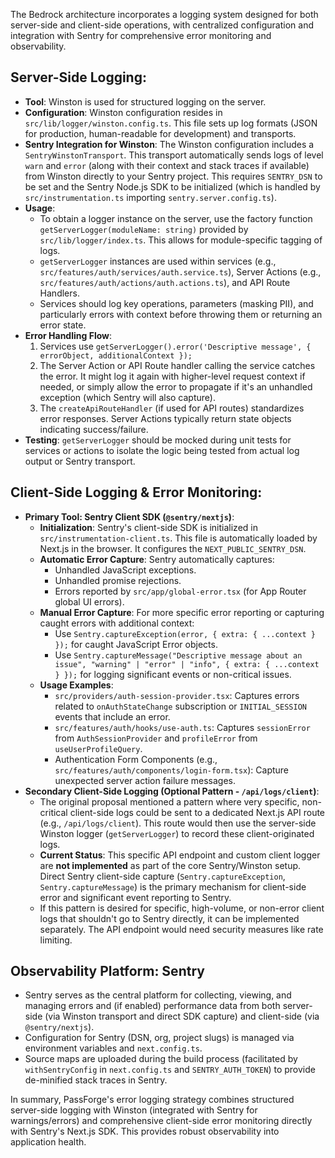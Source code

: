 
The Bedrock architecture incorporates a logging system designed for both server-side and client-side operations, with centralized configuration and integration with Sentry for comprehensive error monitoring and observability.

## Server-Side Logging:

*   **Tool**: Winston is used for structured logging on the server.
*   **Configuration**: Winston configuration resides in `src/lib/logger/winston.config.ts`. This file sets up log formats (JSON for production, human-readable for development) and transports.
*   **Sentry Integration for Winston**: The Winston configuration includes a `SentryWinstonTransport`. This transport automatically sends logs of level `warn` and `error` (along with their context and stack traces if available) from Winston directly to your Sentry project. This requires `SENTRY_DSN` to be set and the Sentry Node.js SDK to be initialized (which is handled by `src/instrumentation.ts` importing `sentry.server.config.ts`).
*   **Usage**:
    *   To obtain a logger instance on the server, use the factory function `getServerLogger(moduleName: string)` provided by `src/lib/logger/index.ts`. This allows for module-specific tagging of logs.
    *   `getServerLogger` instances are used within services (e.g., `src/features/auth/services/auth.service.ts`), Server Actions (e.g., `src/features/auth/actions/auth.actions.ts`), and API Route Handlers.
    *   Services should log key operations, parameters (masking PII), and particularly errors with context before throwing them or returning an error state.
*   **Error Handling Flow**:
    1.  Services use `getServerLogger().error('Descriptive message', { errorObject, additionalContext });`
    2.  The Server Action or API Route handler calling the service catches the error. It might log it again with higher-level request context if needed, or simply allow the error to propagate if it's an unhandled exception (which Sentry will also capture).
    3.  The `createApiRouteHandler` (if used for API routes) standardizes error responses. Server Actions typically return state objects indicating success/failure.
*   **Testing**: `getServerLogger` should be mocked during unit tests for services or actions to isolate the logic being tested from actual log output or Sentry transport.

## Client-Side Logging & Error Monitoring:

*   **Primary Tool: Sentry Client SDK (`@sentry/nextjs`)**:
    *   **Initialization**: Sentry's client-side SDK is initialized in `src/instrumentation-client.ts`. This file is automatically loaded by Next.js in the browser. It configures the `NEXT_PUBLIC_SENTRY_DSN`.
    *   **Automatic Error Capture**: Sentry automatically captures:
        *   Unhandled JavaScript exceptions.
        *   Unhandled promise rejections.
        *   Errors reported by `src/app/global-error.tsx` (for App Router global UI errors).
    *   **Manual Error Capture**: For more specific error reporting or capturing caught errors with additional context:
        *   Use `Sentry.captureException(error, { extra: { ...context } });` for caught JavaScript Error objects.
        *   Use `Sentry.captureMessage("Descriptive message about an issue", "warning" | "error" | "info", { extra: { ...context } });` for logging significant events or non-critical issues.
    *   **Usage Examples**:
        *   `src/providers/auth-session-provider.tsx`: Captures errors related to `onAuthStateChange` subscription or `INITIAL_SESSION` events that include an error.
        *   `src/features/auth/hooks/use-auth.ts`: Captures `sessionError` from `AuthSessionProvider` and `profileError` from `useUserProfileQuery`.
        *   Authentication Form Components (e.g., `src/features/auth/components/login-form.tsx`): Capture unexpected server action failure messages.
*   **Secondary Client-Side Logging (Optional Pattern - `/api/logs/client`)**:
    *   The original proposal mentioned a pattern where very specific, non-critical client-side logs could be sent to a dedicated Next.js API route (e.g., `/api/logs/client`). This route would then use the server-side Winston logger (`getServerLogger`) to record these client-originated logs.
    *   **Current Status**: This specific API endpoint and custom client logger are **not implemented** as part of the core Sentry/Winston setup. Direct Sentry client-side capture (`Sentry.captureException`, `Sentry.captureMessage`) is the primary mechanism for client-side error and significant event reporting to Sentry.
    *   If this pattern is desired for specific, high-volume, or non-error client logs that shouldn't go to Sentry directly, it can be implemented separately. The API endpoint would need security measures like rate limiting.

## Observability Platform: Sentry

*   Sentry serves as the central platform for collecting, viewing, and managing errors and (if enabled) performance data from both server-side (via Winston transport and direct SDK capture) and client-side (via `@sentry/nextjs`).
*   Configuration for Sentry (DSN, org, project slugs) is managed via environment variables and `next.config.ts`.
*   Source maps are uploaded during the build process (facilitated by `withSentryConfig` in `next.config.ts` and `SENTRY_AUTH_TOKEN`) to provide de-minified stack traces in Sentry.

In summary, PassForge's error logging strategy combines structured server-side logging with Winston (integrated with Sentry for warnings/errors) and comprehensive client-side error monitoring directly with Sentry's Next.js SDK. This provides robust observability into application health.
